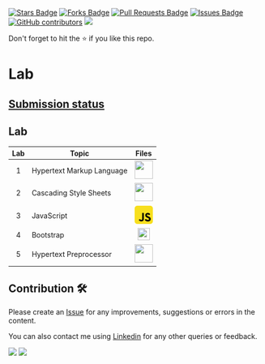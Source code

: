 <a href="https://github.com/drshahizan/learn-php/stargazers"><img src="https://img.shields.io/github/stars/drshahizan/learn-php" alt="Stars Badge"/></a>
<a href="https://github.com/drshahizan/learn-php/network/members"><img src="https://img.shields.io/github/forks/drshahizan/learn-php" alt="Forks Badge"/></a>
<a href="https://github.com/drshahizan/learn-php/pulls"><img src="https://img.shields.io/github/issues-pr/drshahizan/learn-php" alt="Pull Requests Badge"/></a>
<a href="https://github.com/drshahizan/learn-php/issues"><img src="https://img.shields.io/github/issues/drshahizan/learn-php" alt="Issues Badge"/></a>
<a href="https://github.com/drshahizan/learn-php/graphs/contributors"><img alt="GitHub contributors" src="https://img.shields.io/github/contributors/drshahizan/learn-php?color=2b9348"></a>
![](https://visitor-badge.glitch.me/badge?page_id=drshahizan/learn-php)

Don't forget to hit the :star: if you like this repo.

# Lab

## [Submission status](https://docs.google.com/spreadsheets/d/1Php82HH-wrviP2rOho94JmztpPcXmgFL/edit#gid=147654102)

## Lab

| Lab | Topic | Files |
| :-----: | ----- | :------: | 
| 1| Hypertext Markup Language |<a href="../materials/html/exercise.md" ><img src="../images/html.png" width="36px" height="36px" ></a> |
| 2 | Cascading Style Sheets |<a href="../materials/css/exercise.md" ><img src="../images/css.png" width="36px" height="36px" ></a> |
| 3 | JavaScript |<a href="../materials/javascript/exercise.md" ><img src="../images/javascript.svg" width="36px" height="36px" ></a> |
| 4 | Bootstrap |<a href="../materials/bootstrap/exercise.md" ><img src="../images/bootstrap.png" width="24px" height="24px" ></a> |
| 5 | Hypertext Preprocessor |<a href="../materials/php/exercise.md" ><img src="../images/php.png" width="36px" height="36px" ></a> |


## Contribution 🛠️
Please create an [Issue](https://github.com/drshahizan/learn-php/issues) for any improvements, suggestions or errors in the content.

You can also contact me using [Linkedin](https://www.linkedin.com/in/drshahizan/) for any other queries or feedback.

![](https://komarev.com/ghpvc/?username=drshahizan&label=Views&color=0e75b6&style=flat)
![](https://hit.yhype.me/github/profile?user_id=81284918)

